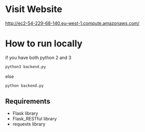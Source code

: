 # Visit Website

http://ec2-54-229-68-140.eu-west-1.compute.amazonaws.com/

# How to run locally

if you have both python 2 and 3
```sh
python3 backend.py
```
else
```sh
python backend.py
```

## Requirements

* Flask library
* Flask_RESTful library
* requests library
